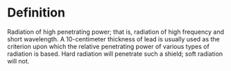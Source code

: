 # Definition

Radiation of high penetrating power; that is, radiation of high
frequency and short wavelength. A 10-centimeter thickness of lead is
usually used as the criterion upon which the relative penetrating power
of various types of radiation is based. Hard radiation will penetrate
such a shield; soft radiation will not.
